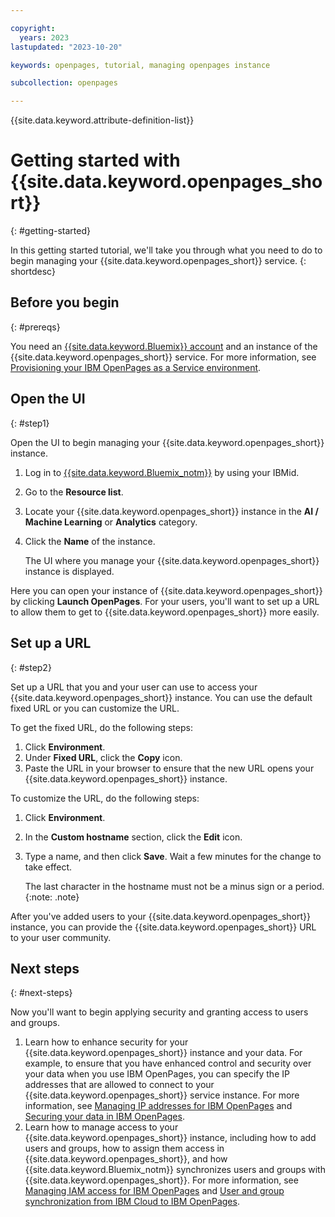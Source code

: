 ```yaml
---

copyright:
  years: 2023
lastupdated: "2023-10-20"

keywords: openpages, tutorial, managing openpages instance

subcollection: openpages

---
```

{{site.data.keyword.attribute-definition-list}}

# Getting started with {{site.data.keyword.openpages_short}}
{: #getting-started}

In this getting started tutorial, we'll take you through what you need to do to begin managing your {{site.data.keyword.openpages_short}} service.
{: shortdesc}

## Before you begin
{: #prereqs}

You need an [{{site.data.keyword.Bluemix}} account](https://cloud.ibm.com/registration/) and an instance of the {{site.data.keyword.openpages_short}} service. For more information, see [Provisioning your IBM OpenPages as a Service environment](/docs/openpages?topic=openpages-provisioning_environment&interface=api).

## Open the UI
{: #step1}

Open the UI to begin managing your {{site.data.keyword.openpages_short}} instance. 

1. Log in to [{{site.data.keyword.Bluemix_notm}}](https://cloud.ibm.com/) by using your IBMid.
2. Go to the **Resource list**.
3. Locate your {{site.data.keyword.openpages_short}} instance in the **AI / Machine Learning** or **Analytics** category. 
4. Click the **Name** of the instance.
   
   The UI where you manage your {{site.data.keyword.openpages_short}} instance is displayed.
   
Here you can open your instance of {{site.data.keyword.openpages_short}} by clicking **Launch OpenPages**. For your users, you'll want to set up a URL to allow them to get to {{site.data.keyword.openpages_short}} more easily.

## Set up a URL
{: #step2}

Set up a URL that you and your user can use to access your {{site.data.keyword.openpages_short}} instance. You can use the default fixed URL or you can customize the URL.

To get the fixed URL, do the following steps:

1. Click **Environment**.
2. Under **Fixed URL**, click the **Copy** icon.
3. Paste the URL in your browser to ensure that the new URL opens your {{site.data.keyword.openpages_short}} instance.

To customize the URL, do the following steps:

1. Click **Environment**. 
2. In the **Custom hostname** section, click the **Edit** icon. 
3. Type a name, and then click **Save**. Wait a few minutes for the change to take effect.

   The last character in the hostname must not be a minus sign or a period. {:note: .note}

After you've added users to your {{site.data.keyword.openpages_short}} instance, you can provide the {{site.data.keyword.openpages_short}} URL to your user community.

## Next steps
{: #next-steps}

Now you'll want to begin applying security and granting access to users and groups.

1. Learn how to enhance security for your {{site.data.keyword.openpages_short}} instance and your data. For example, to ensure that you have enhanced control and security over your data when you use IBM OpenPages, you can specify the IP addresses that are allowed to connect to your {{site.data.keyword.openpages_short}} service instance. For more information, see [Managing IP addresses for IBM OpenPages](/docs/openpages?topic=openpages-service-endpoints&interface=ui) and [Securing your data in IBM OpenPages](/docs/openpages?topic=openpages-mng-data&interface=ui).
2. Learn how to manage access to your {{site.data.keyword.openpages_short}} instance, including how to add users and groups, how to assign them access in {{site.data.keyword.openpages_short}}, and how {{site.data.keyword.Bluemix_notm}} synchronizes users and groups with {{site.data.keyword.openpages_short}}. For more information, see [Managing IAM access for IBM OpenPages](/docs/openpages?topic=openpages-iam-openpages&interface=ui) and [User and group synchronization from IBM Cloud to IBM OpenPages](/docs/openpages?topic=openpages-iam-openpages-synchronization&interface=ui).

